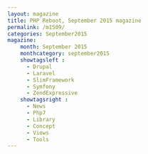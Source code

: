 ```yaml
---
layout: magazine
title: PHP Reboot, September 2015 magazine
permalink: /m1509/
categories: September2015
magazine:
    month: September 2015
    monthcategory: september2015
    showtagsleft :
      - Drupal
      - Laravel
      - SlimFramework
      - Symfony
      - ZendExpressive
    showtagsright :
      - News
      - Php7
      - Library
      - Concept
      - Views
      - Tools
---
```

